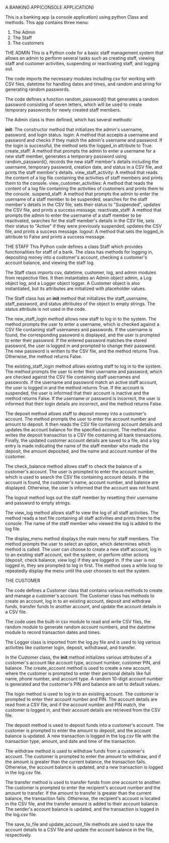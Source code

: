 A BANKING APP(CONSOLE APPLICATION)


This is a banking app (a console application) using python Class and methods.
This app contains three menu: 
1.	The Admin
2.	The Staff
3.	The customers



THE ADMIN
This is a Python code for a basic staff management system that allows an admin to perform several tasks such as creating staff, viewing staff and customer activities, suspending or reactivating staff, and logging out.

The code imports the necessary modules including csv for working with CSV files, datetime for handling dates and times, and random and string for generating random passwords.

The code defines a function random_password() that generates a random password consisting of seven letters, which will be used to create temporary passwords for newly created staff members.

The Admin class is then defined, which has several methods:

__init__: The constructor method that initializes the admin's username, password, and login status.
login: A method that accepts a username and password and checks if they match the admin's username and password. If the login is successful, the method sets the logged_in attribute to True.
create_staff: A method that prompts the admin to enter a username for a new staff member, generates a temporary password using random_password(), records the new staff member's details including the username, temporary password, creation date, and status in a CSV file, and prints the staff member's details.
view_staff_activity: A method that reads the content of a log file containing the activities of staff members and prints them to the console.
view_customer_activities: A method that reads the content of a log file containing the activities of customers and prints them to the console.
suspend_staff: A method that prompts the admin to enter the username of a staff member to be suspended, searches for the staff member's details in the CSV file, sets their status to "Suspended", updates the CSV file, and prints a success message.
reactivate_staff: A method that prompts the admin to enter the username of a staff member to be reactivated, searches for the staff member's details in the CSV file, sets their status to "Active" if they were previously suspended, updates the CSV file, and prints a success message.
logout: A method that sets the logged_in attribute to False and prints a success message.



THE STAFF
This Python code defines a class Staff which provides functionalities for staff of a bank. The class has methods for logging in, depositing money into a customer's account, checking a customer's account balance, and viewing the staff log.

The Staff class imports csv, datetime, customer, log, and admin modules from respective files. It then instantiates an Admin object admin, a Log object log, and a Logger object logger. A Customer object is also instantiated, but its attributes are initialized with placeholder values.

The Staff class has an __init__ method that initializes the staff_username, staff_password, and status attributes of the object to empty strings. The status attribute is not used in the code.

The new_staff_login method allows new staff to log in to the system. The method prompts the user to enter a username, which is checked against a CSV file containing staff usernames and passwords. If the username is found, the corresponding password is displayed, and the user is prompted to enter their password. If the entered password matches the stored password, the user is logged in and prompted to change their password. The new password is written to the CSV file, and the method returns True. Otherwise, the method returns False.

The existing_staff_login method allows existing staff to log in to the system. The method prompts the user to enter their username and password, which are checked against the CSV file containing staff usernames and passwords. If the username and password match an active staff account, the user is logged in and the method returns True. If the account is suspended, the user is informed that their account is inactive and the method returns False. If the username or password is incorrect, the user is informed that their login details are incorrect, and the method returns False.

The deposit method allows staff to deposit money into a customer's account. The method prompts the user to enter the account number and amount to deposit. It then reads the CSV file containing account details and updates the account balance for the specified account. The method also writes the deposit transaction to a CSV file containing all bank transactions. Finally, the updated customer account details are saved to a file, and a log entry is made indicating the name of the staff member who made the deposit, the amount deposited, and the name and account number of the customer.

The check_balance method allows staff to check the balance of a customer's account. The user is prompted to enter the account number, which is used to search the CSV file containing account details. If the account is found, the customer's name, account number, and balance are displayed. Otherwise, the user is informed that the account was not found.

The logout method logs out the staff member by resetting their username and password to empty strings.

The view_log method allows staff to view the log of all staff activities. The method reads a text file containing all staff activities and prints them to the console. The name of the staff member who viewed the log is added to the log file.

The display_menu method displays the main menu for staff members. The method prompts the user to select an option, which determines which method is called. The user can choose to create a new staff account, log in to an existing staff account, exit the system, or perform other actions (deposit, check balance, view log) if they are logged in. If the user is not logged in, they are prompted to log in first. The method uses a while loop to repeatedly display the menu until the user chooses to exit the system.



THE CUSTOMER

The code defines a Customer class that contains various methods to create and manage a customer's account. The Customer class has methods to create an account, log in to an existing account, deposit and withdraw funds, transfer funds to another account, and update the account details in a CSV file.

The code uses the built-in csv module to read and write CSV files, the random module to generate random account numbers, and the datetime module to record transaction dates and times.

The Logger class is imported from the log.py file and is used to log various activities like customer login, deposit, withdrawal, and transfer.

In the Customer class, the __init__ method initializes various attributes of a customer's account like account type, account number, customer PIN, and balance. The create_account method is used to create a new account, where the customer is prompted to enter their personal details like full name, phone number, and account type. A random 10-digit account number is generated and the customer's PIN and balance are set to default values.

The login method is used to log in to an existing account. The customer is prompted to enter their account number and PIN. The account details are read from a CSV file, and if the account number and PIN match, the customer is logged in, and their account details are retrieved from the CSV file.

The deposit method is used to deposit funds into a customer's account. The customer is prompted to enter the amount to deposit, and the account balance is updated. A new transaction is logged in the log.csv file with the transaction type, amount, and date and time of the transaction.

The withdraw method is used to withdraw funds from a customer's account. The customer is prompted to enter the amount to withdraw, and if the amount is greater than the current balance, the transaction fails. Otherwise, the account balance is updated, and a new transaction is logged in the log.csv file.

The transfer method is used to transfer funds from one account to another. The customer is prompted to enter the recipient's account number and the amount to transfer. If the amount to transfer is greater than the current balance, the transaction fails. Otherwise, the recipient's account is located in the CSV file, and the transfer amount is added to their account balance. The sender's account balance is updated, and the transaction is logged in the log.csv file.

The save_to_file and update_account_file methods are used to save the account details to a CSV file and update the account balance in the file, respectively.



